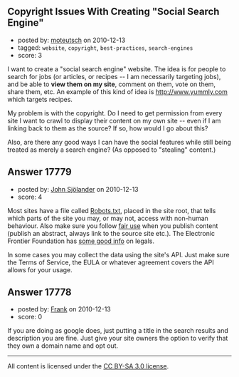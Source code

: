 ## Copyright Issues With Creating "Social Search Engine"

- posted by: [moteutsch](https://stackexchange.com/users/-1/5964-moteutsch) on 2010-12-13
- tagged: `website`, `copyright`, `best-practices`, `search-engines`
- score: 3

I want to create a "social search engine" website. The idea is for people to search for jobs (or articles, or recipes -- I am necessarily targeting jobs), and be able to **view them on my site**, comment on them, vote on them, share them, etc. An example of this kind of idea is http://www.yummly.com which targets recipes. 

My problem is with the copyright. Do I need to get permission from every site I want to crawl to display their content on my own site -- even if I am linking back to them as the source? If so, how would I go about this?

Also, are there any good ways I can have the social features while still being treated as merely a search engine? (As opposed to "stealing" content.)


## Answer 17779

- posted by: [John Sjölander](https://stackexchange.com/users/-1/5866-john-sj-lander) on 2010-12-13
- score: 4

<p>Most sites have a file called <a href="http://en.wikipedia.org/wiki/Robots_exclusion_standard" rel="nofollow">Robots.txt</a>, placed in the site root, that tells which parts of the site you may, or may not, access with non-human behaviour. Also make sure you follow <a href="http://en.wikipedia.org/wiki/Fair_use#The_economic_benefit_of_fair_use" rel="nofollow">fair use</a> when you publish content (publish an abstract, always link to the source site etc.). The Electronic Frontier Foundation has <a href="https://www.eff.org/issues/bloggers/legal/liability/IP" rel="nofollow">some good info</a> on legals.</p>

<p>In some cases you may collect the data using the site's API. Just make sure the Terms of Service, the EULA or whatever agreement covers the API allows for your usage.</p>



## Answer 17778

- posted by: [Frank](https://stackexchange.com/users/-1/4858-frank) on 2010-12-13
- score: 0

If you are doing as google does, just putting a title in the search results and description you are fine.  Just give your site owners the option to verify that they own a domain name and opt out. 





---

All content is licensed under the [CC BY-SA 3.0 license](https://creativecommons.org/licenses/by-sa/3.0/).
